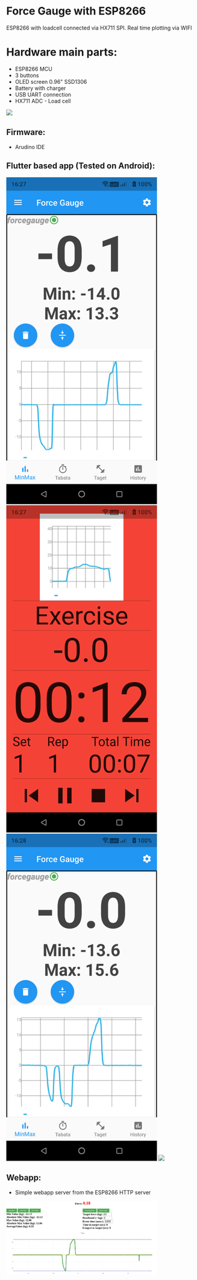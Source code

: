 # Force Gauge with ESP8266

ESP8266 with loadcell connected via HX711 SPI.
Real time plotting via WIFI

# Hardware main parts:
 - ESP8266 MCU
 - 3 buttons
 - OLED screen 0.96" SSD1306
 - Battery with charger
 - USB UART connection
 - HX711 ADC - Load cell
<img src="https://raw.githubusercontent.com/szbeni/forcegauge/main/photos/prototype01.jpg">


## Firmware:
- Arudino IDE

## Flutter based app (Tested on Android):

<img src="https://raw.githubusercontent.com/szbeni/forcegauge/main/photos/flutter_app_01.png" width="400">
<img src="https://raw.githubusercontent.com/szbeni/forcegauge/main/photos/flutter_app_02.png" width="400">
<img src="https://raw.githubusercontent.com/szbeni/forcegauge/main/photos/flutter_app_03.png" width="400">
<img src="https://raw.githubusercontent.com/szbeni/forcegauge/main/photos/flutter_app_04.gif" width="400">


## Webapp:
- Simple webapp server from the ESP8266 HTTP server
<img src="https://raw.githubusercontent.com/szbeni/forcegauge/main/photos/webapp_01.jpg" width="400">

